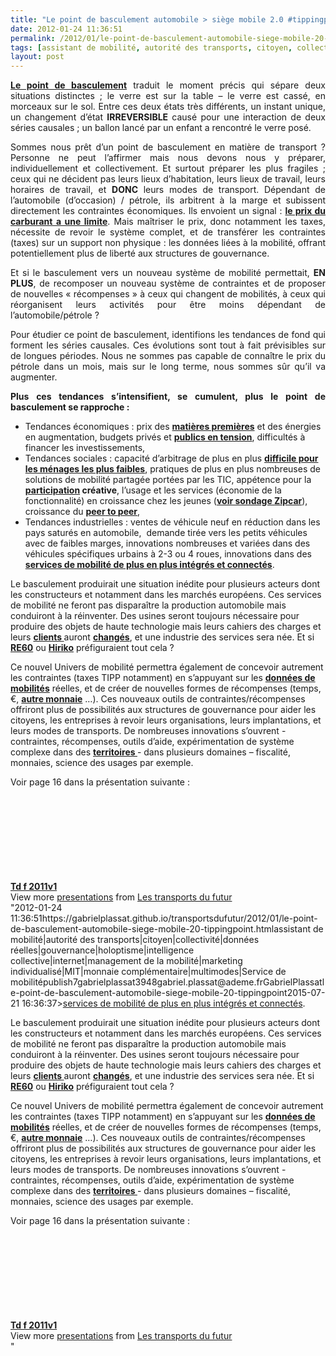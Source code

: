 ```yaml
---
title: "Le point de basculement automobile > siège mobile 2.0 #tippingpoint"
date: 2012-01-24 11:36:51
permalink: /2012/01/le-point-de-basculement-automobile-siege-mobile-20-tippingpoint.html
tags: [assistant de mobilité, autorité des transports, citoyen, collectivité, données réelles, gouvernance, holoptisme, intelligence collective, internet, management de la mobilité, marketing individualisé, MIT, monnaie complémentaire, multimodes, Service de mobilité]
layout: post
---
```


<p class="MsoNormal" style="text-align: justify;"><a href="http://fr.wikipedia.org/wiki/Tipping_point" target="_blank"><strong>Le point de basculement</strong></a> traduit le moment précis qui sépare deux situations distinctes ; le verre est sur la table – le verre est cassé, en morceaux sur le sol. Entre ces deux états très différents, un instant unique, un changement d’état <strong>IRREVERSIBLE</strong> causé pour une interaction de deux séries causales<strong></strong> ; un ballon lancé par un enfant a rencontré le verre posé.</p> <p class="MsoNormal" style="text-align: justify;">Sommes nous prêt d’un point de basculement en matière de transport ? Personne ne peut l’affirmer mais nous devons nous y préparer, individuellement et collectivement. Et surtout préparer les plus fragiles ; ceux qui ne décident pas leurs lieux d’habitation, leurs lieux de travail, leurs horaires de travail, et <strong>DONC</strong> leurs modes de transport. Dépendant de l’automobile (d’occasion) / pétrole, ils arbitrent à la marge et subissent directement les contraintes économiques. Ils envoient un signal : <a href="https://gabrielplassat.github.io/transportsdufutur/2009/11/le-prix-du-carburant-a-la-pompe-atil-une-limite.html" target="_blank"><strong>le prix du carburant a une limite</strong></a>. Mais maîtriser le prix, donc notamment les taxes, nécessite de revoir le système complet, et de transférer les contraintes (taxes) sur un support non physique : les données liées à la mobilité, offrant potentiellement plus de liberté aux structures de gouvernance.</p> <p class="MsoNormal" style="text-align: justify;">Et si le basculement vers un nouveau système de mobilité permettait, <strong>EN PLUS</strong>, de recomposer un nouveau système de contraintes et de proposer de nouvelles « récompenses » à ceux qui changent de mobilités, à ceux qui réorganisent leurs activités pour être moins dépendant de l’automobile/pétrole ? </p>  <!--more-->   <p class="MsoNormal" style="text-align: justify;">Pour étudier ce point de basculement, identifions les tendances de fond qui forment les séries causales. Ces évolutions sont tout à fait prévisibles sur de longues périodes. Nous ne sommes pas capable de connaître le prix du pétrole dans un mois, mais sur le long terme, nous sommes sûr qu’il va augmenter.</p> <p class="MsoNormal" style="text-align: justify;"><strong>Plus ces tendances s’intensifient, se cumulent, plus le point de basculement se rapproche :</strong></p> <ul> <li><span style="font-family: Symbol; mso-fareast-font-family: Symbol; mso-bidi-font-family: Symbol;"><span style="mso-list: Ignore;"></span></span>Tendances économiques : prix des <strong style="mso-bidi-font-weight: normal;"><a href="http://www.lesechos.fr/entreprises-secteurs/finance-marches/actu/0201857991087-le-poids-de-la-chine-sur-les-matieres-premieres-ne-cesse-de-s-accroitre-278903.php">matières premières</a></strong> et des énergies en augmentation, budgets privés et <strong style="mso-bidi-font-weight: normal;"><a href="https://gabrielplassat.github.io/transportsdufutur/2011/12/quel-financement-possible-pour-les-transports-publics-.html">publics en tension</a></strong>, difficultés à financer les investissements,</li> <li><span style="font-family: Symbol; mso-fareast-font-family: Symbol; mso-bidi-font-family: Symbol;"><span style="mso-list: Ignore;"></span></span>Tendances sociales : capacité d’arbitrage de plus en plus <strong style="mso-bidi-font-weight: normal;"><a href="https://gabrielplassat.github.io/transportsdufutur/2012/01/grand-sud-est-fracture-a-venir-en-matiere-de-mobilite-pour-un-million-de-personne-rural-peri-urbain.html">difficile pour les ménages les plus faibles</a></strong>, pratiques de plus en plus nombreuses de solutions de mobilité partagée portées par les TIC, appétence pour la <strong style="mso-bidi-font-weight: normal;"><a href="https://gabrielplassat.github.io/transportsdufutur/2011/12/crowdsourcing-ou-comment-batir-de-nouvelles-relations-entre-citoyens-et-acteurs-economiques-.html">participation</a> créative</strong>, l’usage et les services (économie de la fonctionnalité) en croissance chez les jeunes (<strong style="mso-bidi-font-weight: normal;"><a href="https://gabrielplassat.github.io/transportsdufutur/2011/12/et-si-les-changements-de-comportement-etaient-plus-rapides-.html">voir sondage <span class="SpellE">Zipcar</span></a></strong>), croissance du <strong style="mso-bidi-font-weight: normal;"><a href="https://gabrielplassat.github.io/transportsdufutur/2012/01/le-nouveau-monde-2012-nm2012-arrive-il-va-en-surprendre-plus-dun.html"><span class="SpellE">peer</span> to <span class="SpellE">peer</span></a></strong>,</li> <li><span style="font-family: Symbol; mso-fareast-font-family: Symbol; mso-bidi-font-family: Symbol;"><span style="mso-list: Ignore;"><span style="font: 7.0pt Times New Roman"> </span></span></span>Tendances industrielles : ventes de véhicule neuf en réduction dans les pays saturés en automobile,<span style=""mso-spacerun: yes>  </span>demande tirée vers les petits véhicules avec de faibles marges, innovations nombreuses et variées dans des véhicules spécifiques urbains à 2-3 ou 4 roues, innovations dans des <strong style=""mso-bidi-font-weight: normal><a href="https://gabrielplassat.github.io/transportsdufutur/2011/11/networked-multimodal-cities-for-2050-google-apple-or-dell-business-models-.html"">services de mobilité de plus en plus intégrés et connectés</a></strong>.</li> </ul> <p class=""MsoNormal"" style=""text-align: justify>Le basculement produirait une situation inédite pour plusieurs acteurs dont les constructeurs et notamment dans les marchés européens. Ces services de mobilité ne feront pas disparaître la production automobile mais conduiront à la réinventer. Des usines seront toujours nécessaire pour produire des objets de haute technologie mais leurs cahiers des charges et leurs <strong style=""mso-bidi-font-weight: normal><a href="https://gabrielplassat.github.io/transportsdufutur/2011/10/le-consommateur-du-futur-revolution.html"">clients<span style=""font-weight: normal> </span></a></strong>auront <strong style=""mso-bidi-font-weight: normal><a href="https://gabrielplassat.github.io/transportsdufutur/2012/01/co-creer-une-automobile-pour-linstant-cela-ne-sert-a-rien-mais-demain-.html"">changés</a></strong>, et une industrie des services sera née. Et si <strong style=""mso-bidi-font-weight: normal><a href="https://gabrielplassat.github.io/transportsdufutur/2012/01/bajaj-re60-contient-les-bases-dun-basculement-vers-de-nouvelles-mobilites.html"">RE60</a></strong> ou <strong style=""mso-bidi-font-weight: normal><a href=""http://www.hiriko.com/what-is-the-hiriko-project"">Hiriko</a></strong> préfiguraient tout cela ?</p> <p class=""MsoNormal"" style=""text-align: justify>Ce nouvel Univers de mobilité permettra également de concevoir autrement les contraintes (taxes TIPP notamment) en s’appuyant sur les <strong style=""mso-bidi-font-weight: normal><a href="https://gabrielplassat.github.io/transportsdufutur/2011/12/10-exemples-concrets-dutilisation-des-donnees-pour-construire-des-bases-de-connaissances-et-des-outi.html"">données de mobilités</a></strong> réelles, et de créer de nouvelles formes de récompenses (temps, €, <strong style=""mso-bidi-font-weight: normal><a href="https://gabrielplassat.github.io/transportsdufutur/2011/12/crowdsourcing-ou-comment-batir-de-nouvelles-relations-entre-citoyens-et-acteurs-economiques-.html"">autre monnaie</a></strong> …). Ces nouveaux outils de contraintes/récompenses offriront plus de possibilités aux structures de gouvernance pour aider les citoyens, les entreprises à revoir leurs organisations, leurs implantations, et leurs modes de transports. De nombreuses innovations s’ouvrent - contraintes, récompenses, outils d’aide, expérimentation de système complexe dans des <a href="https://gabrielplassat.github.io/transportsdufutur/2011/03/et-si-certains-territoires-reussissaient-a-attirer-linnovation-a-devenir-le-parfait-laboratoire-viva.html"" target=""_blank""><strong>territoires </strong></a>- dans plusieurs domaines – fiscalité, monnaies, science des usages par exemple.</p> <p class=""MsoNormal"" style=""text-align: justify>Voir page 16 dans la présentation suivante :</p> <div id=""__ss_9861651"" style=""width: 425px><strong style=""display: block margin: 12px 0 4px><a href=""http://www.slideshare.net/transportsdufutur/td-f-2011v1"" target=""_blank"" title=""Td f 2011v1"">Td f 2011v1</a></strong> <iframe frameborder=""0"" height=""355"" marginheight=""0"" marginwidth=""0"" scrolling=""no"" src=""http://www.slideshare.net/slideshow/embed_code/9861651"" width=""425""></iframe> <div style=""padding: 5px 0 12px>View more <a href=""http://www.slideshare.net/"" target=""_blank"">presentations</a> from <a href=""http://www.slideshare.net/transportsdufutur"" target=""_blank"">Les transports du futur</a></div> </div>"2012-01-24 11:36:51https://gabrielplassat.github.io/transportsdufutur/2012/01/le-point-de-basculement-automobile-siege-mobile-20-tippingpoint.htmlassistant de mobilité|autorité des transports|citoyen|collectivité|données réelles|gouvernance|holoptisme|intelligence collective|internet|management de la mobilité|marketing individualisé|MIT|monnaie complémentaire|multimodes|Service de mobilitépublish7gabrielplassat3948gabriel.plassat@ademe.frGabrielPlassatle-point-de-basculement-automobile-siege-mobile-20-tippingpoint2015-07-21 16:36:37><a href="https://gabrielplassat.github.io/transportsdufutur/2011/11/networked-multimodal-cities-for-2050-google-apple-or-dell-business-models-.html"">services de mobilité de plus en plus intégrés et connectés</a></strong>.</li> </ul> <p class=""MsoNormal"" style=""text-align: justify>Le basculement produirait une situation inédite pour plusieurs acteurs dont les constructeurs et notamment dans les marchés européens. Ces services de mobilité ne feront pas disparaître la production automobile mais conduiront à la réinventer. Des usines seront toujours nécessaire pour produire des objets de haute technologie mais leurs cahiers des charges et leurs <strong style=""mso-bidi-font-weight: normal><a href="https://gabrielplassat.github.io/transportsdufutur/2011/10/le-consommateur-du-futur-revolution.html"">clients<span style=""font-weight: normal> </span></a></strong>auront <strong style=""mso-bidi-font-weight: normal><a href="https://gabrielplassat.github.io/transportsdufutur/2012/01/co-creer-une-automobile-pour-linstant-cela-ne-sert-a-rien-mais-demain-.html"">changés</a></strong>, et une industrie des services sera née. Et si <strong style=""mso-bidi-font-weight: normal><a href="https://gabrielplassat.github.io/transportsdufutur/2012/01/bajaj-re60-contient-les-bases-dun-basculement-vers-de-nouvelles-mobilites.html"">RE60</a></strong> ou <strong style=""mso-bidi-font-weight: normal><a href=""http://www.hiriko.com/what-is-the-hiriko-project"">Hiriko</a></strong> préfiguraient tout cela ?</p> <p class=""MsoNormal"" style=""text-align: justify>Ce nouvel Univers de mobilité permettra également de concevoir autrement les contraintes (taxes TIPP notamment) en s’appuyant sur les <strong style=""mso-bidi-font-weight: normal><a href="https://gabrielplassat.github.io/transportsdufutur/2011/12/10-exemples-concrets-dutilisation-des-donnees-pour-construire-des-bases-de-connaissances-et-des-outi.html"">données de mobilités</a></strong> réelles, et de créer de nouvelles formes de récompenses (temps, €, <strong style=""mso-bidi-font-weight: normal><a href="https://gabrielplassat.github.io/transportsdufutur/2011/12/crowdsourcing-ou-comment-batir-de-nouvelles-relations-entre-citoyens-et-acteurs-economiques-.html"">autre monnaie</a></strong> …). Ces nouveaux outils de contraintes/récompenses offriront plus de possibilités aux structures de gouvernance pour aider les citoyens, les entreprises à revoir leurs organisations, leurs implantations, et leurs modes de transports. De nombreuses innovations s’ouvrent - contraintes, récompenses, outils d’aide, expérimentation de système complexe dans des <a href="https://gabrielplassat.github.io/transportsdufutur/2011/03/et-si-certains-territoires-reussissaient-a-attirer-linnovation-a-devenir-le-parfait-laboratoire-viva.html"" target=""_blank""><strong>territoires </strong></a>- dans plusieurs domaines – fiscalité, monnaies, science des usages par exemple.</p> <p class=""MsoNormal"" style=""text-align: justify>Voir page 16 dans la présentation suivante :</p> <div id=""__ss_9861651"" style=""width: 425px><strong style=""display: block><a href=""http://www.slideshare.net/transportsdufutur/td-f-2011v1"" target=""_blank"" title=""Td f 2011v1"">Td f 2011v1</a></strong> <iframe frameborder=""0"" height=""355"" marginheight=""0"" marginwidth=""0"" scrolling=""no"" src=""http://www.slideshare.net/slideshow/embed_code/9861651"" width=""425""></iframe> <div style=""padding: 5px 0 12px>View more <a href=""http://www.slideshare.net/"" target=""_blank"">presentations</a> from <a href=""http://www.slideshare.net/transportsdufutur"" target=""_blank"">Les transports du futur</a></div> </div>"
